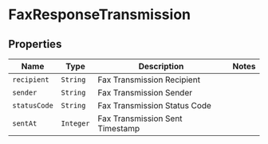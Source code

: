 

# FaxResponseTransmission



## Properties

| Name | Type | Description | Notes |
|------------ | ------------- | ------------- | -------------|
| `recipient` | ```String``` |  Fax Transmission Recipient  |  |
| `sender` | ```String``` |  Fax Transmission Sender  |  |
| `statusCode` | ```String``` |  Fax Transmission Status Code  |  |
| `sentAt` | ```Integer``` |  Fax Transmission Sent Timestamp  |  |



